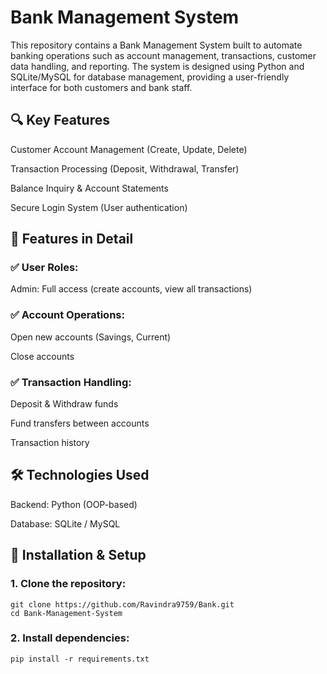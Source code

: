 # Bank Management System
This repository contains a Bank Management System built to automate banking operations such as account management, transactions, customer data handling, and reporting. The system is designed using Python and SQLite/MySQL for database management, providing a user-friendly interface for both customers and bank staff.
## 🔍 Key Features
Customer Account Management (Create, Update, Delete)

Transaction Processing (Deposit, Withdrawal, Transfer)

Balance Inquiry & Account Statements

Secure Login System (User authentication)
## 🚀 Features in Detail
### ✅ User Roles:

Admin: Full access (create accounts, view all transactions)

### ✅ Account Operations:

Open new accounts (Savings, Current)

Close accounts



### ✅ Transaction Handling:

Deposit & Withdraw funds

Fund transfers between accounts

Transaction history
## 🛠️ Technologies Used
Backend: Python (OOP-based)

Database: SQLite / MySQL

## 🔧 Installation & Setup
### 1. Clone the repository:
    git clone https://github.com/Ravindra9759/Bank.git
    cd Bank-Management-System
### 2. Install dependencies:
    pip install -r requirements.txt


